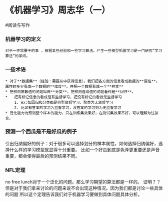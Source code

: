 # 《机器学习》周志华（一）
#阅读与写作
###  机器学习的定义
	对于一件需要干的事 ，根据某些经验和一些学习算法。产生一些模型机器学习是一门研究“学习算法”的学问。

### 一些术语
	* 对于**数据集**（经验：需要从中获得信息）。我们把各方面的信息看成数据的**属性**。属性的多少看成一个数据的**维度**。并把一个数据看成一个**样本**
	* 把预测离散值的问题叫做**分类**，把预测连续值的问题看作是**回归**。
	* 	把有标记信息的看成是有监督学习，把没有标记的看做无监督学习
		1. ex:如回归和分类都是典型监督学习，聚类为无监督学习
		2. 比如有答案的学习为监督学习，没答案的学习则为无监督学习
	* 泛化能力为预测整个样本的能力，只在训练集效果好，在测试集效果不好，可以理解为过拟合。

### 预测一个西瓜是不是好瓜的例子
引出归纳偏好的例子：对于很多可以选择划分的样本属性，如何选择归纳偏好，选择什么样的学习模型就显得十分重要。
比如一个好瓜到底是色泽更重要还是声音重要，都会使得最后的预测结果不同。


### NFL定理
no free lunch对于一个泛化的问题。那么学习期望的算法都是一样的。
证明？？
但是对于我们拿来讨论的问题来说不会出现这种情况。因为我们都是讨论一些具体的问题
所以这个定理告诉我们对于机器学习要做到具体问题具体分析。











	
                                                                                                                                                                                   